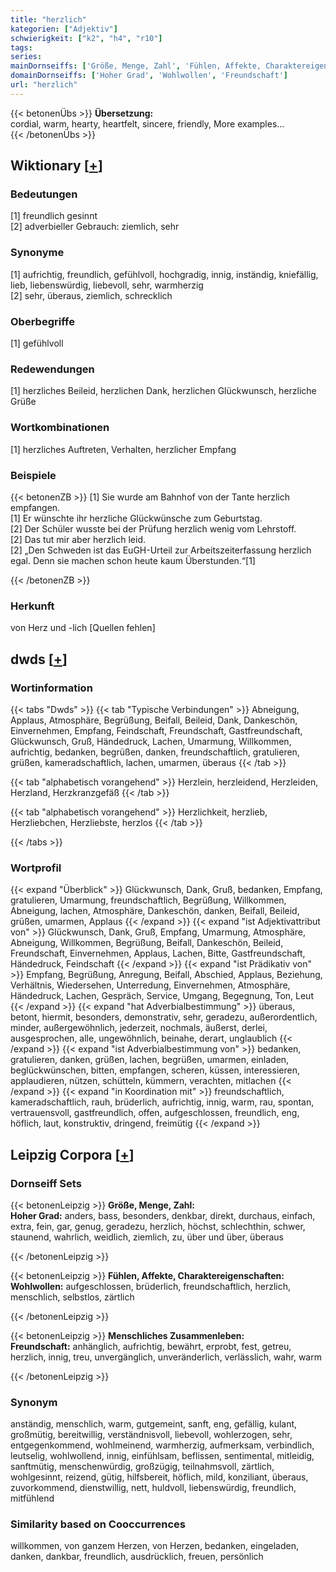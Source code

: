 ```yaml
---
title: "herzlich"
kategorien: ["Adjektiv"]
schwierigkeit: ["k2", "h4", "r10"]
tags:
series:
mainDornseiffs: ['Größe, Menge, Zahl', 'Fühlen, Affekte, Charaktereigenschaften', 'Menschliches Zusammenleben']
domainDornseiffs: ['Hoher Grad', 'Wohlwollen', 'Freundschaft']
url: "herzlich"
---
```


{{< betonenÜbs >}}
**Übersetzung:**  
cordial, warm, hearty, heartfelt, sincere, friendly, More examples...  
{{< /betonenÜbs >}}

## Wiktionary [[+](https://de.wiktionary.org/wiki/herzlich)]

### Bedeutungen
[1] freundlich gesinnt  
[2] adverbieller Gebrauch: ziemlich, sehr  

### Synonyme
[1] aufrichtig, freundlich, gefühlvoll, hochgradig, innig, inständig, kniefällig, lieb, liebenswürdig, liebevoll, sehr, warmherzig  
[2] sehr, überaus, ziemlich, schrecklich  

### Oberbegriffe
[1] gefühlvoll  

### Redewendungen
[1] herzliches Beileid, herzlichen Dank, herzlichen Glückwunsch, herzliche Grüße  

### Wortkombinationen
[1] herzliches Auftreten, Verhalten, herzlicher Empfang  

### Beispiele
{{< betonenZB >}}
[1] Sie wurde am Bahnhof von der Tante herzlich empfangen.  
[1] Er wünschte ihr herzliche Glückwünsche zum Geburtstag.  
[2] Der Schüler wusste bei der Prüfung herzlich wenig vom Lehrstoff.  
[2] Das tut mir aber herzlich leid.  
[2] „Den Schweden ist das EuGH-Urteil zur Arbeitszeiterfassung herzlich egal. Denn sie machen schon heute kaum Überstunden.“[1]  

{{< /betonenZB >}}
### Herkunft
von Herz und -lich [Quellen fehlen]  



## dwds [[+](https://www.dwds.de/wb/herzlich)]

### Wortinformation
{{< tabs "Dwds" >}}
{{< tab "Typische Verbindungen" >}}
Abneigung, Applaus, Atmosphäre, Begrüßung, Beifall, Beileid, Dank, Dankeschön, Einvernehmen, Empfang, Feindschaft, Freundschaft, Gastfreundschaft, Glückwunsch, Gruß, Händedruck, Lachen, Umarmung, Willkommen, aufrichtig, bedanken, begrüßen, danken, freundschaftlich, gratulieren, grüßen, kameradschaftlich, lachen, umarmen, überaus
{{< /tab >}}

{{< tab "alphabetisch vorangehend" >}}
Herzlein, herzleidend, Herzleiden, Herzland, Herzkranzgefäß
{{< /tab >}}

{{< tab "alphabetisch vorangehend" >}}
Herzlichkeit, herzlieb, Herzliebchen, Herzliebste, herzlos
{{< /tab >}}

{{< /tabs >}}

### Wortprofil
{{< expand "Überblick" >}} Glückwunsch, Dank, Gruß, bedanken, Empfang, gratulieren, Umarmung, freundschaftlich, Begrüßung, Willkommen, Abneigung, lachen, Atmosphäre, Dankeschön, danken, Beifall, Beileid, grüßen, umarmen, Applaus {{< /expand >}}
{{< expand "ist Adjektivattribut von" >}} Glückwunsch, Dank, Gruß, Empfang, Umarmung, Atmosphäre, Abneigung, Willkommen, Begrüßung, Beifall, Dankeschön, Beileid, Freundschaft, Einvernehmen, Applaus, Lachen, Bitte, Gastfreundschaft, Händedruck, Feindschaft {{< /expand >}}
{{< expand "ist Prädikativ von" >}} Empfang, Begrüßung, Anregung, Beifall, Abschied, Applaus, Beziehung, Verhältnis, Wiedersehen, Unterredung, Einvernehmen, Atmosphäre, Händedruck, Lachen, Gespräch, Service, Umgang, Begegnung, Ton, Leut {{< /expand >}}
{{< expand "hat Adverbialbestimmung" >}} überaus, betont, hiermit, besonders, demonstrativ, sehr, geradezu, außerordentlich, minder, außergewöhnlich, jederzeit, nochmals, äußerst, derlei, ausgesprochen, alle, ungewöhnlich, beinahe, derart, unglaublich {{< /expand >}}
{{< expand "ist Adverbialbestimmung von" >}} bedanken, gratulieren, danken, grüßen, lachen, begrüßen, umarmen, einladen, beglückwünschen, bitten, empfangen, scheren, küssen, interessieren, applaudieren, nützen, schütteln, kümmern, verachten, mitlachen {{< /expand >}}
{{< expand "in Koordination mit" >}} freundschaftlich, kameradschaftlich, rauh, brüderlich, aufrichtig, innig, warm, rau, spontan, vertrauensvoll, gastfreundlich, offen, aufgeschlossen, freundlich, eng, höflich, laut, konstruktiv, dringend, freimütig {{< /expand >}}

## Leipzig Corpora [[+](https://corpora.uni-leipzig.de/en/res?word=herzlich&corpusId=deu_newscrawl-public_2018)]

### Dornseiff Sets
{{< betonenLeipzig >}}
**Größe, Menge, Zahl:**  
**Hoher Grad:** anders, bass, besonders, denkbar, direkt, durchaus, einfach, extra, fein, gar, genug, geradezu, herzlich, höchst, schlechthin, schwer, staunend, wahrlich, weidlich, ziemlich, zu, über und über, überaus  

{{< /betonenLeipzig >}}


{{< betonenLeipzig >}}
**Fühlen, Affekte, Charaktereigenschaften:**  
**Wohlwollen:** aufgeschlossen, brüderlich, freundschaftlich, herzlich, menschlich, selbstlos, zärtlich  

{{< /betonenLeipzig >}}


{{< betonenLeipzig >}}
**Menschliches Zusammenleben:**  
**Freundschaft:** anhänglich, aufrichtig, bewährt, erprobt, fest, getreu, herzlich, innig, treu, unvergänglich, unveränderlich, verlässlich, wahr, warm  

{{< /betonenLeipzig >}}

### Synonym
anständig, menschlich, warm, gutgemeint, sanft, eng, gefällig, kulant, großmütig, bereitwillig, verständnisvoll, liebevoll, wohlerzogen, sehr, entgegenkommend, wohlmeinend, warmherzig, aufmerksam, verbindlich, leutselig, wohlwollend, innig, einfühlsam, beflissen, sentimental, mitleidig, sanftmütig, menschenwürdig, großzügig, teilnahmsvoll, zärtlich, wohlgesinnt, reizend, gütig, hilfsbereit, höflich, mild, konziliant, überaus, zuvorkommend, dienstwillig, nett, huldvoll, liebenswürdig, freundlich, mitfühlend


### Similarity based on Cooccurrences
willkommen, von ganzem Herzen, von Herzen, bedanken, eingeladen, danken, dankbar, freundlich, ausdrücklich, freuen, persönlich


